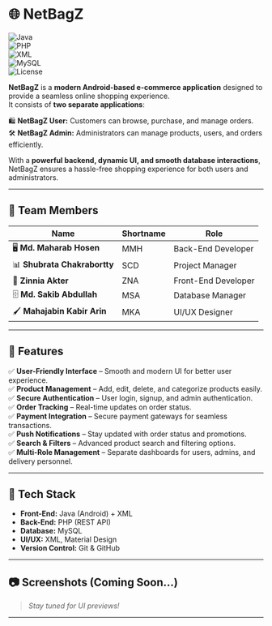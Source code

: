 # 🌐 NetBagZ  
![Java](https://img.shields.io/badge/Language-Java-brightgreen)  
![PHP](https://img.shields.io/badge/Backend-PHP-purple?style=flat&logo=php)  
![XML](https://img.shields.io/badge/Layout-XML-blue)  
![MySQL](https://img.shields.io/badge/Database-MySQL-blue)  
![License](https://img.shields.io/badge/License-MIT-lightgrey)  

**NetBagZ** is a **modern Android-based e-commerce application** designed to provide a seamless online shopping experience.  
It consists of **two separate applications**:  

🛍 **NetBagZ User:** Customers can browse, purchase, and manage orders.  
🛠 **NetBagZ Admin:** Administrators can manage products, users, and orders efficiently.  

With a **powerful backend, dynamic UI, and smooth database interactions**, NetBagZ ensures a hassle-free shopping experience for both users and administrators.  

---

## 👥 Team Members  
| Name | Shortname | Role |  
|------|----------|------|  
| 🖥 **Md. Maharab Hosen** | MMH | Back-End Developer |  
| 📊 **Shubrata Chakrabortty** | SCD | Project Manager |  
| 🎨 **Zinnia Akter** | ZNA | Front-End Developer |  
| 🗄 **Md. Sakib Abdullah** | MSA | Database Manager |  
| 🖌 **Mahajabin Kabir Arin** | MKA | UI/UX Designer |  

---

## 📱 Features  
✅ **User-Friendly Interface** – Smooth and modern UI for better user experience.  
✅ **Product Management** – Add, edit, delete, and categorize products easily.  
✅ **Secure Authentication** – User login, signup, and admin authentication.  
✅ **Order Tracking** – Real-time updates on order status.  
✅ **Payment Integration** – Secure payment gateways for seamless transactions.  
✅ **Push Notifications** – Stay updated with order status and promotions.  
✅ **Search & Filters** – Advanced product search and filtering options.  
✅ **Multi-Role Management** – Separate dashboards for users, admins, and delivery personnel.  

---

## 🔧 Tech Stack  
- **Front-End:** Java (Android) + XML  
- **Back-End:** PHP (REST API)  
- **Database:** MySQL  
- **UI/UX:** XML, Material Design  
- **Version Control:** Git & GitHub  

---

## 📷 Screenshots (Coming Soon...)  
> *Stay tuned for UI previews!*  

---

